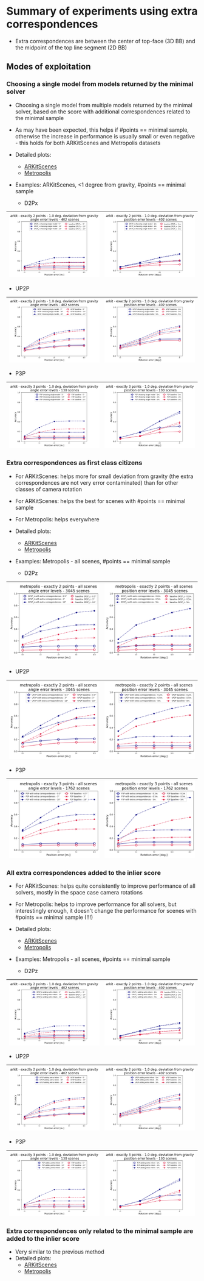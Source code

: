 # Summary of experiments using extra correspondences 

* Extra correspondences are between the center of top-face (3D BB) and the midpoint of the top line segment (2D BB)   

## Modes of exploitation

### Choosing a single model from models returned by the minimal solver 

* Choosing a single model from multiple models returned by the minimal solver, based on the score with additional correspondences 
related to the minimal sample
 
* As may have been expected, this helps if #points == minimal sample, otherwise the increase in performance is usually small 
or even negative - this holds for both ARKitScenes and Metropolis datasets
* Detailed plots: 
  * [ARKitScenes](choose_single_model_arkit.md)
  * [Metropolis](choose_single_model_metropolis.md)

* Examples: ARKitScenes, <1 degree from gravity, #points == minimal sample

  * D2Px

| ![angle error levels](./data/arkit/P3P_UP2P_SP2P_verification/choose_single/mrs=UP2P/dev=1.0/DP2P_X_HOR_SIZE_RATIO/just_2/comp_arkit_verification_DP2P_X_HOR_SIZE_RATIO_general_just=p2r2_points_title_True_angle_error_levels.png) | ![position error levels](./data/arkit/P3P_UP2P_SP2P_verification/choose_single/mrs=UP2P/dev=1.0/DP2P_X_HOR_SIZE_RATIO/just_2/comp_arkit_verification_DP2P_X_HOR_SIZE_RATIO_general_just=p2r2_points_title_True_position_error_levels.png) |
|--------------------------------------------------------------------------------------------------------------------------------------------------------------------------------------------------------------------------------|------------------------------------------------------------------------------------------------------------------------------------------------------------------------------------------------------------------------------------|

  * UP2P

| ![angle error levels](./data/arkit/P3P_UP2P_SP2P_verification/choose_single/mrs=UP2P/dev=1.0/UP2P/just_2/comp_arkit_verification_UP2P_general_just=p2r2_points_title_True_angle_error_levels.png) | ![position error levels](./data/arkit/P3P_UP2P_SP2P_verification/choose_single/mrs=UP2P/dev=1.0/UP2P/just_2/comp_arkit_verification_UP2P_general_just=p2r2_points_title_True_position_error_levels.png) |
|--------------------------------------------------------------------------------------------------------------------------------------------------------------------------------------------------------------------------------|------------------------------------------------------------------------------------------------------------------------------------------------------------------------------------------------------------------------------------|


  * P3P

| ![angle error levels](./data/arkit/P3P_UP2P_SP2P_verification/choose_single/mrs=UP2P/dev=1.0/P3P/just_3/comp_arkit_verification_P3P_general_just=p3r3_points_title_True_angle_error_levels.png) | ![position error levels](./data/arkit/P3P_UP2P_SP2P_verification/choose_single/mrs=UP2P/dev=1.0/P3P/just_3/comp_arkit_verification_P3P_general_just=p3r3_points_title_True_position_error_levels.png) |
|--------------------------------------------------------------------------------------------------------------------------------------------------------------------------------------------------------------------------------|------------------------------------------------------------------------------------------------------------------------------------------------------------------------------------------------------------------------------------|



### Extra correspondences as first class citizens 

* For ARKitScenes: helps more for small deviation from gravity (the extra correspondences are not very error contaminated) than for other 
classes of camera rotation
* For ARKitScenes: helps the best for scenes with #points == minimal sample 
* For Metropolis: helps everywhere 
* Detailed plots:
  * [ARKitScenes](extra_correspondences_arkit.md)
  * [Metropolis](extra_correspondences_metropolis.md)

* Examples: Metropolis - all scenes, #points == minimal sample

  * D2Pz

| ![angle error levels](./data/metropolis/P3P_UP2P_SP2P_verification/extra_correspondence/mrs=None/DP2P_Z_HOR_SIZE_RATIO/just_2/comp_metropolis_verification_DP2P_Z_HOR_SIZE_RATIO_general_just=p2r2_points_title_True_angle_error_levels.png) | ![position error levels](./data/metropolis/P3P_UP2P_SP2P_verification/extra_correspondence/mrs=None/DP2P_Z_HOR_SIZE_RATIO/just_2/comp_metropolis_verification_DP2P_Z_HOR_SIZE_RATIO_general_just=p2r2_points_title_True_position_error_levels.png) |
|--------------------------------------------------------------------------------------------------------------------------------------------------------------------------------------------------------------------------------|------------------------------------------------------------------------------------------------------------------------------------------------------------------------------------------------------------------------------------|

  * UP2P

| ![angle error levels](./data/metropolis/P3P_UP2P_SP2P_verification/extra_correspondence/mrs=None/UP2P/just_2/comp_metropolis_verification_UP2P_general_just=p2r2_points_title_True_angle_error_levels.png) | ![position error levels](./data/metropolis/P3P_UP2P_SP2P_verification/extra_correspondence/mrs=None/UP2P/just_2/comp_metropolis_verification_UP2P_general_just=p2r2_points_title_True_position_error_levels.png) |
|--------------------------------------------------------------------------------------------------------------------------------------------------------------------------------------------------------------------------------|------------------------------------------------------------------------------------------------------------------------------------------------------------------------------------------------------------------------------------|

  * P3P

| ![angle error levels](./data/metropolis/P3P_UP2P_SP2P_verification/extra_correspondence/mrs=None/P3P/just_3/comp_metropolis_verification_P3P_general_just=p3r3_points_title_True_angle_error_levels.png) | ![position error levels](./data/metropolis/P3P_UP2P_SP2P_verification/extra_correspondence/mrs=None/P3P/just_3/comp_metropolis_verification_P3P_general_just=p3r3_points_title_True_position_error_levels.png) |
|--------------------------------------------------------------------------------------------------------------------------------------------------------------------------------------------------------------------------------|------------------------------------------------------------------------------------------------------------------------------------------------------------------------------------------------------------------------------------|



### All extra correspondences added to the inlier score  

* For ARKitScenes: helps quite consistently to improve performance of all solvers, mostly in the space case camera rotations
* For Metropolis: helps to improve performance for all solvers, but interestingly enough, 
it doesn't change the performance for scenes with #points == minimal sample (!!!)
* Detailed plots:
  * [ARKitScenes](inliers_all_arkit.md)
  * [Metropolis](inliers_all_metropolis.md)

* Examples: Metropolis - all scenes, #points == minimal sample

  * D2Pz

| ![angle error levels](./data/arkit/P3P_UP2P_SP2P_verification/inliers_all/mrs=UP2P/dev=1.0/DP2P_Z_HOR_SIZE_RATIO/just_2/comp_arkit_verification_DP2P_Z_HOR_SIZE_RATIO_general_just=p2r2_points_title_True_angle_error_levels.png) | ![position error levels](./data/arkit/P3P_UP2P_SP2P_verification/inliers_all/mrs=UP2P/dev=1.0/DP2P_Z_HOR_SIZE_RATIO/just_2/comp_arkit_verification_DP2P_Z_HOR_SIZE_RATIO_general_just=p2r2_points_title_True_position_error_levels.png) |
|--------------------------------------------------------------------------------------------------------------------------------------------------------------------------------------------------------------------------------|------------------------------------------------------------------------------------------------------------------------------------------------------------------------------------------------------------------------------------|

  * UP2P

| ![angle error levels](./data/arkit/P3P_UP2P_SP2P_verification/inliers_all/mrs=UP2P/dev=1.0/UP2P/just_2/comp_arkit_verification_UP2P_general_just=p2r2_points_title_True_angle_error_levels.png) | ![position error levels](./data/arkit/P3P_UP2P_SP2P_verification/inliers_all/mrs=UP2P/dev=1.0/UP2P/just_2/comp_arkit_verification_UP2P_general_just=p2r2_points_title_True_position_error_levels.png) |
|--------------------------------------------------------------------------------------------------------------------------------------------------------------------------------------------------------------------------------|------------------------------------------------------------------------------------------------------------------------------------------------------------------------------------------------------------------------------------|

  * P3P

| ![angle error levels](./data/arkit/P3P_UP2P_SP2P_verification/inliers_all/mrs=UP2P/dev=1.0/P3P/just_3/comp_arkit_verification_P3P_general_just=p3r3_points_title_True_angle_error_levels.png) | ![position error levels](./data/arkit/P3P_UP2P_SP2P_verification/inliers_all/mrs=UP2P/dev=1.0/P3P/just_3/comp_arkit_verification_P3P_general_just=p3r3_points_title_True_position_error_levels.png) |
|--------------------------------------------------------------------------------------------------------------------------------------------------------------------------------------------------------------------------------|------------------------------------------------------------------------------------------------------------------------------------------------------------------------------------------------------------------------------------|


### Extra correspondences only related to the minimal sample are added to the inlier score

* Very similar to the previous method 
* Detailed plots:
  * [ARKitScenes](inliers_sample_arkit.md)
  * [Metropolis](inliers_sample_metropolis.md)
